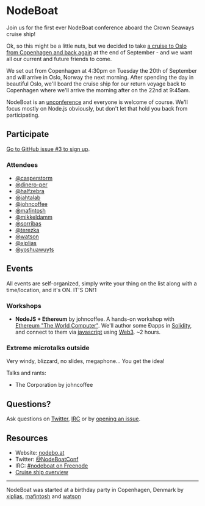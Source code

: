 # NodeBoat

Join us for the first ever NodeBoat conference aboard the Crown Seaways
cruise ship!

Ok, so this might be a little nuts, but we decided to take [a cruise to
Oslo from Copenhagen and back again][5] at the end of September - and we
want all our current and future friends to come.

We set out from Copenhagen at 4:30pm on Tuesday the 20th of September
and will arrive in Oslo, Norway the next morning. After spending the day
in beautiful Oslo, we'll board the cruise ship for our return voyage
back to Copenhagen where we'll arrive the morning after on the 22nd at
9:45am.

NodeBoat is an [unconference][6] and everyone is welcome of course.
We'll focus mostly on Node.js obviously, but don't let that hold you
back from participating.

## Participate

[Go to GitHub issue #3 to sign up][7].

### Attendees

- [@casperstorm](https://github.com/casperstorm)
- [@dinero-per](https://github.com/dinero-per)
- [@halfzebra](https://github.com/halfzebra)
- [@jahtalab](https://github.com/jahtalab)
- [@johncoffee](https://github.com/johncoffee)
- [@mafintosh](https://github.com/mafintosh)
- [@mikkeldamm](https://github.com/mikkeldamm)
- [@sorribas](https://github.com/sorribas)
- [@terezka](https://github.com/terezka)
- [@watson](https://github.com/watson)
- [@xiplias](https://github.com/xiplias)
- [@yoshuawuyts](https://github.com/yoshuawuyts)

## Events

All events are self-organized, simply write your thing on the list along
with a time/location, and it's ON. IT'S ON!1

### Workshops

- **NodeJS + Ethereum** by johncoffee. A hands-on workshop with [Ethereum "The World Computer"](https://ethereum.org). We'll author some Đapps in [Solidity](https://solidity.readthedocs.io/en/latest/), and connect to them via [javascript](https://en.wikipedia.org/wiki/JavaScript) using [Web3](https://github.com/ethereum/wiki/wiki/JavaScript-API). ~2 hours.

### Extreme microtalks outside

Very windy, blizzard, no slides, megaphone... You get the idea!

Talks and rants:

- The Corporation by johncoffee

## Questions?

Ask questions on [Twitter][2], [IRC][3] or by [opening an issue][4].

## Resources

- Website: [nodebo.at][1]
- Twitter: [@NodeBoatConf][2]
- IRC: [#nodeboat on Freenode][3]
- [Cruise ship overview](https://www.dfdsseaways.co.uk/onboard-our-ferries/copenhagen-oslo/ship-overview)

---

NodeBoat was started at a birthday party in Copenhagen, Denmark by
[xiplias](https://github.com/xiplias),
[mafintosh](https://github.com/mafintosh) and
[watson](https://github.com/watson)

[1]: http://nodebo.at
[2]: https://twitter.com/NodeBoatConf
[3]: https://webchat.freenode.net/?channels=#nodeboat
[4]: https://github.com/watson/nodeboat/issues
[5]: http://www.dfdsseaways.com/the-copenhagen-oslo-experience
[6]: https://en.wikipedia.org/wiki/Unconference
[7]: https://github.com/watson/nodeboat/issues/3
